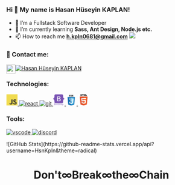   ### Hi 👋 My name is Hasan Hüseyin KAPLAN!
- 👀 I’m a Fullstack Software Developer
- 🌱 I’m currently learning **Sass, Ant Design, Node.js etc.**
- 📫 How to reach me **h.kpln0681@gmail.com**
![](https://komarev.com/ghpvc/?username=HsnKpln)
<h3 align="left">📩 Contact me:</h3>
<p align="left">
<a href="https://www.linkedin.com/in/hasan-kaplann/" target="blank"><img align="center" src="https://velanovascular.com/wp-content/uploads/2020/06/LinkedIn.png" alt="Hasan Hüseyin KAPLAN" height="30" width="30" /></a>
  <a  href="https://twitter.com/HasanKa94681782" target="blank"><img align="left" height="24" width="24" src="https://cdn.jsdelivr.net/npm/simple-icons@v4/icons/twitter.svg" /></a>
<h3 align="left">Technologies:</h3>
<p align="left"> 
<a href="https://developer.mozilla.org/en-US/docs/Web/JavaScript" target="_blank"> <img src="https://raw.githubusercontent.com/devicons/devicon/master/icons/javascript/javascript-original.svg" alt="javascript" width="30" height="30"/> </a> 
<a href="https://reactjs.org/" target="_blank"> <img src="https://upload.wikimedia.org/wikipedia/commons/thumb/4/47/React.svg/1200px-React.svg.png" alt="react" width="33" height="30"/> </a> 
<a href="https://git-scm.com/" target="_blank"> <img src="https://www.vectorlogo.zone/logos/git-scm/git-scm-icon.svg" alt="git" width="30" height="30"/> </a>
<a href="https://getbootstrap.com" target="_blank"> <img src="https://raw.githubusercontent.com/devicons/devicon/master/icons/bootstrap/bootstrap-plain-wordmark.svg" alt="bootstrap" width="30" height="30"/> </a>
<a href="https://www.w3schools.com/css/" target="_blank"> <img src="https://raw.githubusercontent.com/devicons/devicon/master/icons/css3/css3-original-wordmark.svg" alt="css3" width="28" height="28"/> </a> 
<a href="https://www.w3.org/html/" target="_blank"> <img src="https://raw.githubusercontent.com/devicons/devicon/master/icons/html5/html5-original-wordmark.svg" alt="html5" width="30" height="30"/> </a> 
  
<h3 align="left">Tools:</h3>
<a href="https://code.visualstudio.com/" target="_blank"> <img src="https://upload.wikimedia.org/wikipedia/commons/thumb/9/9a/Visual_Studio_Code_1.35_icon.svg/1024px-Visual_Studio_Code_1.35_icon.svg.png" alt="vscode" width="30" height="30"/> </a>
<a href="https://discord.com/" target="_blank"> <img src="https://cdn4.iconfinder.com/data/icons/logos-and-brands/512/91_Discord_logo_logos-512.png" alt="discord" width="30" height="30"/> </a> 
</p>
![GitHub Stats](https://github-readme-stats.vercel.app/api?username=HsnKpln&theme=radical)
<h1 align="center">Don't∞Break∞the∞Chain</h1>
<!---
hasan-kaplan/hasan-kaplan is a ✨ special ✨ repository because its `README.md` (this file) appears on your GitHub profile.
You can click the Preview link to take a look at your changes.
--->
